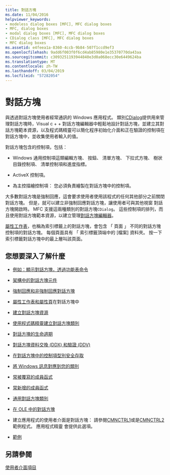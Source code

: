 ```yaml
---
title: 對話方塊
ms.date: 11/04/2016
helpviewer_keywords:
- modeless dialog boxes [MFC], MFC dialog boxes
- MFC, dialog boxes
- modal dialog boxes [MFC], MFC dialog boxes
- CDialog class [MFC], MFC dialog boxes
- MFC dialog boxes
ms.assetid: e4feea1a-8360-4ccb-9b84-507f1ccd9ef3
ms.openlocfilehash: 9add6f003f0f6cd4ab85980e1e35370770da43aa
ms.sourcegitcommit: c3093251193944840e3d0a068ecc30e6449624ba
ms.translationtype: MT
ms.contentlocale: zh-TW
ms.lasthandoff: 03/04/2019
ms.locfileid: "57282054"
---
```

# <a name="dialog-boxes"></a>對話方塊

與透過對話方塊使用者經常通訊的 Windows 應用程式。 類別[CDialog](../mfc/reference/cdialog-class.md)提供用來管理對話方塊時，Visual c + + 對話方塊編輯器中輕鬆地設計對話方塊，並建立其對話方塊範本資源，以及程式碼精靈可以簡化程序初始化介面和正在驗證的控制項在對話方塊中，並收集使用者輸入的值。

對話方塊包含的控制項，包括：

- Windows 通用控制項這類編輯方塊、 按鈕、 清單方塊、 下拉式方塊、 樹狀目錄控制項、 清單控制項和進度指標。

- ActiveX 控制項。

- 為主控描繪控制項： 您必須負責繪製在對話方塊中的控制項。

大多數對話方塊是強制回應，這會要求使用者使用該程式的任何其他部分之前關閉對話方塊。 但是，就可以建立非強制回應對話方塊，讓使用者可與其他視窗 對話方塊開啟時。 MFC 支援這兩種類別的對話方塊`CDialog`。 這些控制項的排列，而且使用對話方塊範本資源，以建立管理[對話方塊編輯器](../windows/dialog-editor.md)。

[屬性工作表](../mfc/property-sheets-mfc.md)，也稱為索引標籤上的對話方塊，會包含 「 頁面 」 不同的對話方塊控制項的對話方塊。 每個頁面具有 「 索引標籤頂端中的 [檔案] 資料夾。 按一下 索引標籤對話方塊中的最上層叫該頁面。

## <a name="what-do-you-want-to-know-more-about"></a>您想要深入了解什麼

- [例如：顯示對話方塊，透過功能表命令](../mfc/example-displaying-a-dialog-box-via-a-menu-command.md)

- [架構中的對話方塊元件](../mfc/dialog-box-components-in-the-framework.md)

- [強制回應和非強制回應對話方塊](../mfc/modal-and-modeless-dialog-boxes.md)

- [屬性工作表和屬性頁](../mfc/property-sheets-and-property-pages-mfc.md)在對話方塊中

- [建立對話方塊資源](../mfc/creating-the-dialog-resource.md)

- [使用程式碼精靈建立對話方塊類別](../mfc/creating-a-dialog-class-with-code-wizards.md)

- [對話方塊的生命週期](../mfc/life-cycle-of-a-dialog-box.md)

- [對話方塊資料交換 (DDX) 和驗證 (DDV)](../mfc/dialog-data-exchange-and-validation.md)

- [在對話方塊中的控制項型別安全存取](../mfc/type-safe-access-to-controls-in-a-dialog-box.md)

- [將 Windows 訊息對應到您的類別](../mfc/mapping-windows-messages-to-your-class.md)

- [常被覆寫的成員函式](../mfc/commonly-overridden-member-functions.md)

- [常新增的成員函式](../mfc/commonly-added-member-functions.md)

- [通用對話方塊類別](../mfc/common-dialog-classes.md)

- [在 OLE 中的對話方塊](../mfc/dialog-boxes-in-ole.md)

- 建立應用程式的使用者介面是對話方塊： 請參閱[CMNCTRL1](../visual-cpp-samples.md)或是[CMNCTRL2](../visual-cpp-samples.md)範例程式。 應用程式精靈 會提供此選項。

- [範例](../mfc/dialog-sample-list.md)

## <a name="see-also"></a>另請參閱

[使用者介面項目](../mfc/user-interface-elements-mfc.md)

